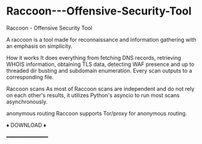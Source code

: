 # Raccoon---Offensive-Security-Tool
 Raccoon - Offensive Security Tool

A raccoon is a tool made for reconnaissance and information gathering with an emphasis on simplicity.

How it works 
It does everything from fetching DNS records, retrieving WHOIS information, obtaining TLS data, detecting WAF presence and up to threaded dir busting and subdomain enumeration. Every scan outputs to a corresponding file.

Raccoon scans 
As most of Raccoon scans are independent and do not rely on each other's results, it utilizes Python's asyncio to run most scans asynchronously.

anonymous routing 
Raccoon supports Tor/proxy for anonymous routing.

:diamonds: DOWNLOAD :diamonds:
   
━━━━━━━━━━━━━
